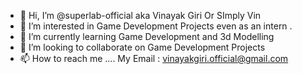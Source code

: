 - 👋 Hi, I’m @superlab-official aka Vinayak Giri Or SImply Vin 
- 👀 I’m interested in Game Development Projects even as an intern . 
- 🌱 I’m currently learning Game Development and 3d Modelling   
- 💞️ I’m looking to collaborate on Game Development Projects 
- 📫 How to reach me .... My Email : vinayakgiri.official@gmail.com

<!---
superlab-official/superlab-official is a ✨ special ✨ repository because its `README.md` (this file) appears on your GitHub profile.
You can click the Preview link to take a look at your changes.
--->
